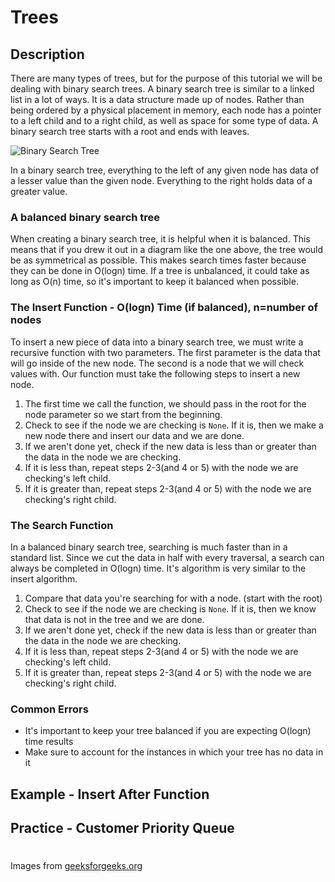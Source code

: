 # Trees

## Description
There are many types of trees, but for the purpose of this tutorial we will be dealing with binary search trees. A binary search tree is similar to a linked list in a lot of ways. It is a data structure made up of nodes. Rather than being ordered by a physical placement in memory, each node has a pointer to a left child and to a right child, as well as space for some type of data. A binary search tree starts with a root and ends with leaves.

![Binary Search Tree](images/bst1.png)

In a binary search tree, everything to the left of any given node has data of a lesser value than the given node. Everything to the right holds data of a greater value.

### A balanced binary search tree
When creating a binary search tree, it is helpful when it is balanced. This means that if you drew it out in a diagram like the one above, the tree would be as symmetrical as possible. This makes search times faster because they can be done in O(logn) time. If a tree is unbalanced, it could take as long as O(n) time, so it's important to keep it balanced when possible.

### The Insert Function - O(logn) Time (if balanced), n=number of nodes
To insert a new piece of data into a binary search tree, we must write a recursive function with two parameters. The first parameter is the data that will go inside of the new node. The second is a node that we will check values with. Our function must take the following steps to insert a new node.

1. The first time we call the function, we should pass in the root for the node parameter so we start from the beginning.
2. Check to see if the node we are checking is `None`. If it is, then we make a new node there and insert our data and we are done.
3. If we aren't done yet, check if the new data is less than or greater than the data in the node we are checking.
4. If it is less than, repeat steps 2-3(and 4 or 5) with the node we are checking's left child.
5. If it is greater than, repeat steps 2-3(and 4 or 5) with the node we are checking's right child.

### The Search Function
In a balanced binary search tree, searching is much faster than in a standard list. Since we cut the data in half with every traversal, a search can always be completed in O(logn) time. It's algorithm is very similar to the insert algorithm.

1. Compare that data you're searching for with a node. (start with the root)
2. Check to see if the node we are checking is `None`. If it is, then we know that data is not in the tree and we are done.
3. If we aren't done yet, check if the new data is less than or greater than the data in the node we are checking.
4. If it is less than, repeat steps 2-3(and 4 or 5) with the node we are checking's left child.
5. If it is greater than, repeat steps 2-3(and 4 or 5) with the node we are checking's right child.

### Common Errors
- It's important to keep your tree balanced if you are expecting O(logn) time results
- Make sure to account for the instances in which your tree has no data in it

## Example - Insert After Function

## Practice - Customer Priority Queue
#
Images from [geeksforgeeks.org](https://www.geeksforgeeks.org)
